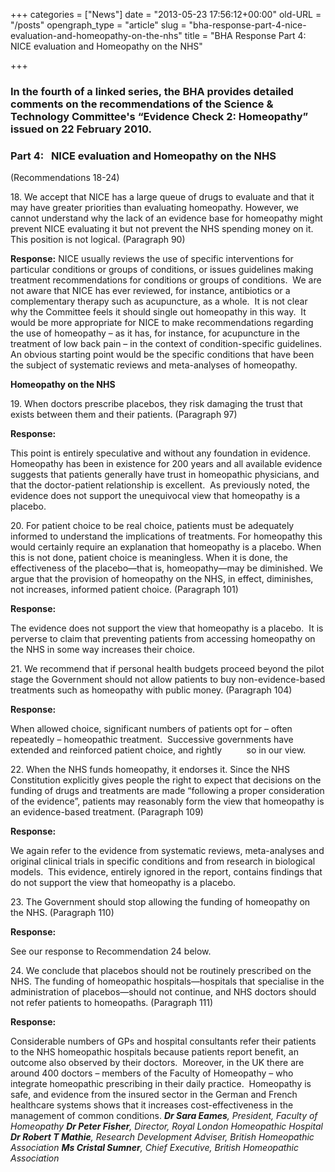 +++
categories = ["News"]
date = "2013-05-23 17:56:12+00:00"
old-URL = "/posts"
opengraph_type = "article"
slug = "bha-response-part-4-nice-evaluation-and-homeopathy-on-the-nhs"
title = "BHA Response Part 4: NICE evaluation and Homeopathy on the NHS"

+++

### In the fourth of a linked series, the BHA provides detailed comments on the recommendations of the Science & Technology Committee's “Evidence Check 2: Homeopathy” issued on 22 February 2010.

### Part 4:   NICE evaluation and Homeopathy on the NHS
(Recommendations 18-24)

18. We accept that NICE has a large queue of drugs to evaluate and that it may have greater priorities than evaluating homeopathy. However, we cannot understand why the lack of an evidence base for homeopathy might prevent NICE evaluating it but not prevent the NHS spending money on it. This position is not logical. (Paragraph 90)

**Response:**
NICE usually reviews the use of specific interventions for particular conditions or groups of conditions, or issues guidelines making treatment recommendations for conditions or groups of conditions.  We are not aware that NICE has ever reviewed, for instance, antibiotics or a complementary therapy such as acupuncture, as a whole.  It is not clear why the Committee feels it should single out homeopathy in this way.  It would be more appropriate for NICE to make recommendations regarding the use of homeopathy – as it has, for instance, for acupuncture in the treatment of low back pain – in the context of condition-specific guidelines.  An obvious starting point would be the specific conditions that have been the subject of systematic reviews and meta-analyses of homeopathy.

**Homeopathy on the NHS**

19. When doctors prescribe placebos, they risk damaging the trust that exists between them and their patients. (Paragraph 97)

**Response:**

This point is entirely speculative and without any foundation in evidence.  Homeopathy has been in existence for 200 years and all available evidence suggests that patients generally have trust in homeopathic physicians, and that the doctor-patient relationship is excellent.  As previously noted, the evidence does not support the unequivocal view that homeopathy is a placebo.

20. For patient choice to be real choice, patients must be adequately informed to understand the implications of treatments. For homeopathy this would certainly require an explanation that homeopathy is a placebo. When this is not done, patient choice is meaningless. When it is done, the effectiveness of the placebo—that is, homeopathy—may be diminished. We argue that the provision of homeopathy on the NHS, in effect, diminishes, not increases, informed patient choice. (Paragraph 101)

**Response:**

The evidence does not support the view that homeopathy is a placebo.  It is perverse to claim that preventing patients from accessing homeopathy on the NHS in some way increases their choice.

21. We recommend that if personal health budgets proceed beyond the pilot stage the Government should not allow patients to buy non-evidence-based treatments such as homeopathy with public money. (Paragraph 104)

**Response:**

When allowed choice, significant numbers of patients opt for – often repeatedly – homeopathic treatment.  Successive governments have extended and reinforced patient choice, and rightly          so in our view.

22. When the NHS funds homeopathy, it endorses it. Since the NHS Constitution explicitly gives people the right to expect that decisions on the funding of drugs and treatments are made “following a proper consideration of the evidence”, patients may reasonably form the view that homeopathy is an evidence-based treatment. (Paragraph 109)

**Response:**

We again refer to the evidence from systematic reviews, meta-analyses and original clinical trials in specific conditions and from research in biological models.  This evidence, entirely ignored in the report, contains findings that do not support the view that homeopathy is a placebo.

23. The Government should stop allowing the funding of homeopathy on the NHS. (Paragraph 110)

**Response:**

See our response to Recommendation 24 below.

24. We conclude that placebos should not be routinely prescribed on the NHS. The funding of homeopathic hospitals—hospitals that specialise in the administration of placebos—should not continue, and NHS doctors should not refer patients to homeopaths. (Paragraph 111)

**Response:**

Considerable numbers of GPs and hospital consultants refer their patients to the NHS homeopathic hospitals because patients report benefit, an outcome also observed by their doctors.  Moreover, in the UK there are around 400 doctors – members of the Faculty of Homeopathy – who integrate homeopathic prescribing in their daily practice.  Homeopathy is safe, and evidence from the insured sector in the German and French healthcare systems shows that it increases cost-effectiveness in the management of common conditions.
_**Dr Sara Eames**, President, Faculty of Homeopathy
**Dr Peter Fisher**, Director, Royal London Homeopathic Hospital
**Dr Robert T Mathie**, Research Development Adviser, British Homeopathic Association
**Ms Cristal Sumner**, Chief Executive, British Homeopathic Association_

